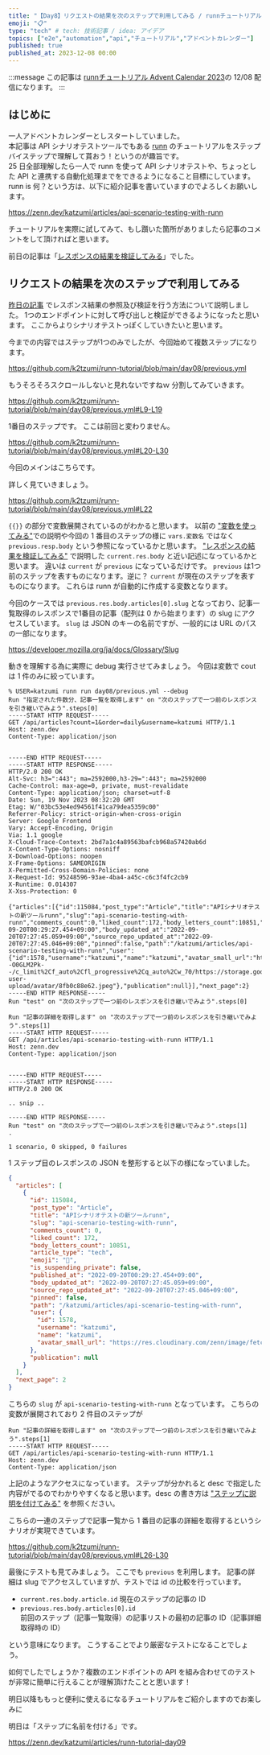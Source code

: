 ```yaml
---
title: "【Day8】リクエストの結果を次のステップで利用してみる / runnチュートリアル"
emoji: "📋"
type: "tech" # tech: 技術記事 / idea: アイデア
topics: ["e2e","automation","api","チュートリアル","アドベントカレンダー"]
published: true
published_at: 2023-12-08 00:00
---
```


:::message
この記事は [runnチュートリアル Advent Calendar 2023](https://qiita.com/advent-calendar/2023/runn-tutorial)の 12/08 配信になります。
:::

## はじめに

一人アドベントカレンダーとしスタートしていました。  
本記事は API シナリオテストツールでもある [runn](https://github.com/k1LoW/runn) のチュートリアルをステップバイステップで理解して貰おう！というのが趣旨です。  
25 日全部理解したら一人で runn を使って API シナリオテストや、ちょっとした API と連携する自動化処理までをできるようになること目標にしています。  
runn is 何？という方は、以下に紹介記事を書いていますのでよろしくお願いします。

https://zenn.dev/katzumi/articles/api-scenario-testing-with-runn

チュートリアルを実際に試してみて、もし躓いた箇所がありましたら記事のコメントをして頂ければと思います。

前日の記事は「[レスポンスの結果を検証してみる](https://zenn.dev/katzumi/articles/runn-tutorial-day07)」でした。

## リクエストの結果を次のステップで利用してみる

[昨日の記事](https://zenn.dev/katzumi/articles/runn-tutorial-day07) でレスポンス結果の参照及び検証を行う方法について説明しました。 
1つのエンドポイントに対して呼び出しと検証ができるようになったと思います。
ここからよりシナリオテストっぽくしていきたいと思います。

今までの内容ではステップが1つのみでしたが、今回始めて複数ステップになります。

https://github.com/k2tzumi/runn-tutorial/blob/main/day08/previous.yml

もうそろそろスクロールしないと見れないですねｗ
分割してみていきます。

https://github.com/k2tzumi/runn-tutorial/blob/main/day08/previous.yml#L9-L19

1番目のステップです。
ここは前回と変わりません。

https://github.com/k2tzumi/runn-tutorial/blob/main/day08/previous.yml#L20-L30

今回のメインはこちらです。

詳しく見ていきましょう。

https://github.com/k2tzumi/runn-tutorial/blob/main/day08/previous.yml#L22

`{{}}` の部分で変数展開されているのがわかると思います。
以前の ["変数を使ってみる"](http://localhost:8000/articles/runn-tutorial-day05)での説明や今回の 1 番目のステップの様に `vars.変数名` ではなく `previous.resp.body` という参照になっているかと思います。
["レスポンスの結果を検証してみる"](http://localhost:8000/articles/runn-tutorial-day07) で説明した `current.res.body` と近い記述になっているかと思います。
違いは `current` が `previous` になっているだけです。
`previous` は1つ前のステップを表すものになります。逆に？ `current` が現在のステップを表すものになります。
これらは runn が自動的に作成する変数となります。

今回のケースでは `previous.res.body.articles[0].slug` となっており、記事一覧取得のレスポンスで1番目の記事（配列は 0 から始まります）の slug にアクセスしています。
`slug` は JSON のキーの名前ですが、一般的には URL のパスの一部になります。

https://developer.mozilla.org/ja/docs/Glossary/Slug

動きを理解する為に実際に debug 実行させてみましょう。
今回は変数で cout は 1 件のみに絞っています。

```console
% USER=katzumi runn run day08/previous.yml --debug
Run "指定された件数分、記事一覧を取得します" on "次のステップで一つ前のレスポンスを引き継いでみよう".steps[0]
-----START HTTP REQUEST-----
GET /api/articles?count=1&order=daily&username=katzumi HTTP/1.1
Host: zenn.dev
Content-Type: application/json


-----END HTTP REQUEST-----
-----START HTTP RESPONSE-----
HTTP/2.0 200 OK
Alt-Svc: h3=":443"; ma=2592000,h3-29=":443"; ma=2592000
Cache-Control: max-age=0, private, must-revalidate
Content-Type: application/json; charset=utf-8
Date: Sun, 19 Nov 2023 08:32:20 GMT
Etag: W/"03bc53e4ed94561f41ca79dea5359c00"
Referrer-Policy: strict-origin-when-cross-origin
Server: Google Frontend
Vary: Accept-Encoding, Origin
Via: 1.1 google
X-Cloud-Trace-Context: 2bd7a1c4a89563bafcb968a57420ab6d
X-Content-Type-Options: nosniff
X-Download-Options: noopen
X-Frame-Options: SAMEORIGIN
X-Permitted-Cross-Domain-Policies: none
X-Request-Id: 95248596-93ae-4ba4-a45c-c6c3f4fc2cb9
X-Runtime: 0.014307
X-Xss-Protection: 0

{"articles":[{"id":115084,"post_type":"Article","title":"APIシナリオテストの新ツールrunn","slug":"api-scenario-testing-with-runn","comments_count":0,"liked_count":172,"body_letters_count":10851,"article_type":"tech","emoji":"🧪","is_suspending_private":false,"published_at":"2022-09-20T00:29:27.454+09:00","body_updated_at":"2022-09-20T07:27:45.059+09:00","source_repo_updated_at":"2022-09-20T07:27:45.046+09:00","pinned":false,"path":"/katzumi/articles/api-scenario-testing-with-runn","user":{"id":1578,"username":"katzumi","name":"katzumi","avatar_small_url":"https://res.cloudinary.com/zenn/image/fetch/s--O0GLM2Pk--/c_limit%2Cf_auto%2Cfl_progressive%2Cq_auto%2Cw_70/https://storage.googleapis.com/zenn-user-upload/avatar/8fb0c88e62.jpeg"},"publication":null}],"next_page":2}
-----END HTTP RESPONSE-----
Run "test" on "次のステップで一つ前のレスポンスを引き継いでみよう".steps[0]

Run "記事の詳細を取得します" on "次のステップで一つ前のレスポンスを引き継いでみよう".steps[1]
-----START HTTP REQUEST-----
GET /api/articles/api-scenario-testing-with-runn HTTP/1.1
Host: zenn.dev
Content-Type: application/json


-----END HTTP REQUEST-----
-----START HTTP RESPONSE-----
HTTP/2.0 200 OK

.. snip ..

-----END HTTP RESPONSE-----
Run "test" on "次のステップで一つ前のレスポンスを引き継いでみよう".steps[1]
.

1 scenario, 0 skipped, 0 failures
```

1 ステップ目のレスポンスの JSON を整形すると以下の様になっていました。

```json
{
  "articles": [
    {
      "id": 115084,
      "post_type": "Article",
      "title": "APIシナリオテストの新ツールrunn",
      "slug": "api-scenario-testing-with-runn",
      "comments_count": 0,
      "liked_count": 172,
      "body_letters_count": 10851,
      "article_type": "tech",
      "emoji": "🧪",
      "is_suspending_private": false,
      "published_at": "2022-09-20T00:29:27.454+09:00",
      "body_updated_at": "2022-09-20T07:27:45.059+09:00",
      "source_repo_updated_at": "2022-09-20T07:27:45.046+09:00",
      "pinned": false,
      "path": "/katzumi/articles/api-scenario-testing-with-runn",
      "user": {
        "id": 1578,
        "username": "katzumi",
        "name": "katzumi",
        "avatar_small_url": "https://res.cloudinary.com/zenn/image/fetch/s--O0GLM2Pk--/c_limit%2Cf_auto%2Cfl_progressive%2Cq_auto%2Cw_70/https://storage.googleapis.com/zenn-user-upload/avatar/8fb0c88e62.jpeg"
      },
      "publication": null
    }
  ],
  "next_page": 2
}
```

こちらの `slug` が `api-scenario-testing-with-runn` となっています。
こちらの変数が展開されており 2 件目のステップが

```console
Run "記事の詳細を取得します" on "次のステップで一つ前のレスポンスを引き継いでみよう".steps[1]
-----START HTTP REQUEST-----
GET /api/articles/api-scenario-testing-with-runn HTTP/1.1
Host: zenn.dev
Content-Type: application/json
```

上記のようなアクセスになっています。
ステップが分かれると desc で指定した内容がでるのでわかりやすくなると思います。desc の書き方は ["ステップに説明を付けてみる"](https://zenn.dev/katzumi/articles/runn-tutorial-day04) を参照ください。

こちらの一連のステップで記事一覧から 1 番目の記事の詳細を取得するというシナリオが実現できています。

https://github.com/k2tzumi/runn-tutorial/blob/main/day08/previous.yml#L26-L30

最後にテストも見てみましょう。
ここでも `previous` を利用します。
記事の詳細は slug でアクセスしていますが、テストでは id の比較を行っています。

* `current.res.body.article.id` 
現在のステップの記事の ID
* `previous.res.body.articles[0].id`  
前回のステップ（記事一覧取得）の記事リストの最初の記事の ID（記事詳細取得時の ID）

という意味になります。
こうすることでより厳密なテストになることでしょう。

如何でしたでしょうか？複数のエンドポイントの API を組み合わせてのテストが非常に簡単に行えることが理解頂けたことと思います！

明日以降ももっと便利に使えるになるチュートリアルをご紹介しますのでお楽しみに

明日は「ステップに名前を付ける」です。

https://zenn.dev/katzumi/articles/runn-tutorial-day09
